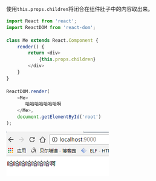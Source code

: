 使用`this.props.children`将闭合在组件肚子中的内容取出来。

```js
import React from 'react';
import ReactDOM from 'react-dom';

class Me extends React.Component {
    render() {
        return <div>
            {this.props.children}
        </div>
    }
}

ReactDOM.render(
    <Me>
       哈哈哈哈哈哈哈啊 
    </Me>,
    document.getElementById('root')
);
```

![](/assets/488jvnvnnxcnjxjcn.png)

